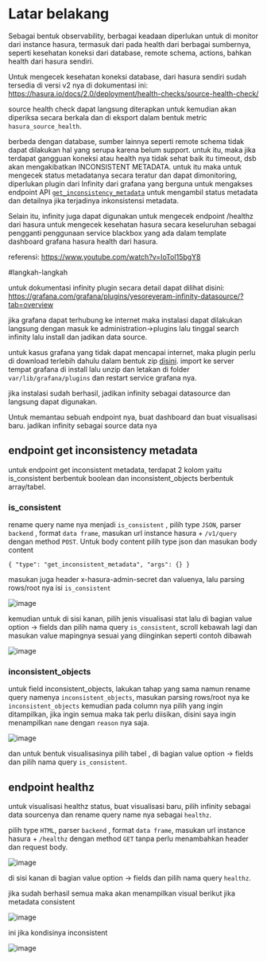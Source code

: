 # Latar belakang

Sebagai bentuk observability, berbagai keadaan diperlukan untuk di monitor dari instance hasura, termasuk dari pada health dari berbagai sumbernya, seperti kesehatan koneksi dari database, remote schema, actions, bahkan health dari hasura sendiri. 

Untuk mengecek kesehatan koneksi database, dari hasura sendiri sudah tersedia di versi v2 nya di dokumentasi ini: https://hasura.io/docs/2.0/deployment/health-checks/source-health-check/

source health check dapat langsung diterapkan untuk kemudian akan diperiksa secara berkala dan di eksport dalam bentuk metric `hasura_source_health`.

berbeda dengan database, sumber lainnya seperti remote schema tidak dapat dilakukan hal yang serupa karena belum support. untuk itu, maka jika terdapat gangguan koneksi atau health nya tidak sehat baik itu timeout, dsb akan mengakibatkan INCONSISTENT METADATA. untuk itu maka untuk mengecek status metadatanya secara teratur dan dapat dimonitoring, diperlukan plugin dari Infinity dari grafana yang berguna untuk mengakses endpoint API [`get_inconsistency_metadata`](https://hasura.io/docs/2.0/api-reference/schema-metadata-api/manage-metadata/#schema-metadata-get-inconsistent-metadata) untuk mengambil status metadata dan detailnya jika terjadinya inkonsistensi metadata.

Selain itu, infinity juga dapat digunakan untuk mengecek endpoint /healthz dari hasura untuk mengecek kesehatan hasura secara keseluruhan sebagai pengganti penggunaan service blackbox yang ada dalam template dashboard grafana hasura health dari hasura.

referensi: https://www.youtube.com/watch?v=IoToI15bgY8

#langkah-langkah

untuk dokumentasi infinity plugin secara detail dapat dilihat disini: https://grafana.com/grafana/plugins/yesoreyeram-infinity-datasource/?tab=overview

jika grafana dapat terhubung ke internet maka instalasi dapat dilakukan langsung dengan masuk ke administration->plugins lalu tinggal search infinity lalu install dan jadikan data source.

untuk kasus grafana yang tidak dapat mencapai internet, maka plugin perlu di download terlebih dahulu dalam bentuk zip [disini](https://grafana.com/grafana/plugins/yesoreyeram-infinity-datasource/?tab=installation). import ke server tempat grafana di install lalu unzip dan letakan di folder `var/lib/grafana/plugins` dan restart service grafana nya.

jika instalasi sudah berhasil, jadikan infinity sebagai datasource dan langsung dapat digunakan.

Untuk memantau sebuah endpoint nya, buat dashboard dan buat visualisasi baru. jadikan infinity sebagai source data nya

## endpoint get inconsistency metadata

untuk endpoint get inconsistent metadata, terdapat 2 kolom yaitu is_consistent berbentuk boolean dan inconsistent_objects berbentuk array/tabel.

### is_consistent

rename query name nya menjadi `is_consistent` , pilih type `JSON`, parser `backend` , format `data frame`, masukan url instance hasura + `/v1/query` dengan method `POST`. Untuk body content pilih type json dan masukan body content 

`{
    "type": "get_inconsistent_metadata",
    "args": {}
}`

masukan juga header x-hasura-admin-secret dan valuenya, lalu parsing rows/root nya isi `is_consistent`

![image](https://github.com/user-attachments/assets/facc419f-a497-4b27-a9a2-05887c4cdbdd)

kemudian untuk di sisi kanan, pilih jenis visualisasi stat lalu di bagian value option -> fields dan pilih nama query `is_consistent`, scroll kebawah lagi dan masukan value mapingnya sesuai yang diinginkan seperti contoh dibawah

![image](https://github.com/user-attachments/assets/d32187ae-a93f-4bbc-9a2a-d23e2c262bf2)

### inconsistent_objects

untuk field inconsistent_objects, lakukan tahap yang sama namun rename query namenya `inconsistent_objects`,  masukan parsing rows/root nya ke `inconsistent_objects` kemudian pada column nya pilih yang ingin ditampilkan, jika ingin semua maka tak perlu diisikan, disini saya ingin menampilkan `name` dengan `reason` nya saja.

![image](https://github.com/user-attachments/assets/871c6fea-44da-4962-bda3-91200393a9eb)

dan untuk bentuk visualisasinya pilih tabel , di bagian value option -> fields dan pilih nama query `is_consistent`.

## endpoint healthz

untuk visualisasi healthz status, buat visualisasi baru, pilih infinity sebagai data sourcenya dan rename query name nya sebagai `healthz`.

pilih type `HTML`, parser `backend` , format `data frame`, masukan url instance hasura + `/healthz` dengan method `GET` tanpa perlu menambahkan header dan request body.

![image](https://github.com/user-attachments/assets/a987e147-a66d-4da7-a279-5730832ef2a6)

di sisi kanan di bagian value option -> fields dan pilih nama query `healthz`.

jika sudah berhasil semua maka akan menampilkan visual berikut jika metadata consistent

![image](https://github.com/user-attachments/assets/b6c8d6c0-e53a-449c-878b-e21c3e09d194)

ini jika kondisinya inconsistent

![image](https://github.com/user-attachments/assets/9c9b581a-88db-40eb-9994-84af8c4cf880)
